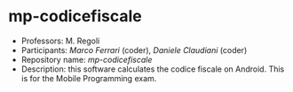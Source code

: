 mp-codicefiscale
====================
 * Professors: M. Regoli
 * Participants: *Marco Ferrari* (coder), *Daniele Claudiani* (coder)
 * Repository name: *mp-codicefiscale*
 * Description: this software calculates the codice fiscale on Android. This is for the Mobile Programming exam.
